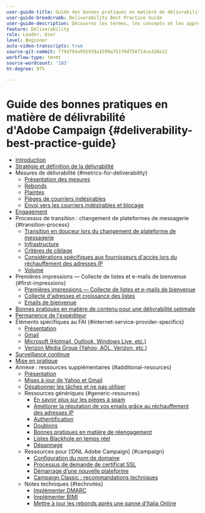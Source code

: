 ```yaml
---
user-guide-title: Guide des bonnes pratiques en matière de délivrabilité
user-guide-breadcrumb: Deliverability Best Practice Guide
user-guide-description: Découvrez les termes, les concepts et les approches clés relatifs à la délivrabilité qui vous permettront d'assurer le succès de votre programme marketing.
feature: Deliverability
role: Leader, User
level: Beginner
auto-video-transcripts: true
source-git-commit: f79df94a991939a1599a751f9d758f14ce328e12
workflow-type: tm+mt
source-wordcount: '183'
ht-degree: 97%

---
```



# Guide des bonnes pratiques en matière de délivrabilité d&#39;Adobe Campaign {#deliverability-best-practice-guide}

+ [Introduction](/help/introduction.md)
+ [Stratégie et définition de la délivrabilité](/help/deliverability-strategy-and-definition.md)
+ Mesures de délivrabilité {#metrics-for-deliverability}
   + [Présentation des mesures](/help/metrics/metrics-overview.md)
   + [Rebonds](/help/metrics/bounces.md)
   + [Plaintes](/help/metrics/complaints.md)
   + [Pièges de courriers indésirables](/help/metrics/spam-traps.md)
   + [Envoi vers les courriers indésirables et blocage](/help/metrics/bulking-and-blocking.md)
+ [Engagement](/help/engagement.md)
+ Processus de transition : changement de plateformes de messagerie {#transition-process}
   + [Transition en douceur lors du changement de plateforme de messagerie](/help/transition-process/switching-email-platforms.md)
   + [Infrastructure](/help/transition-process/infrastructure.md)
   + [Critères de ciblage](/help/transition-process/targeting-criteria.md)
   + [Considérations spécifiques aux fournisseurs d&#39;accès lors du réchauffement des adresses IP](/help/transition-process/isp-specific-considerations-during-ip-warming.md)
   + [Volume](/help/transition-process/volume.md)
+ Premières impressions — Collecte de listes et e-mails de bienvenue {#first-impressions}
   + [Premières impressions — Collecte de listes et e-mails de bienvenue](/help/first-impressions/introduction.md)
   + [Collecte d&#39;adresses et croissance des listes](/help/first-impressions/address-collection-and-list-growth.md)
   + [Emails de bienvenue](/help/first-impressions/welcome-emails.md)
+ [Bonnes pratiques en matière de contenu pour une délivrabilité optimale](/help/content-best-practices-for-optimal-delivery.md)
+ [Permanence de l&#39;expéditeur](/help/sender-permanence.md)
+ Éléments spécifiques au FAI {#internet-service-provider-specifics}
   + [Présentation](/help/internet-service-provider-specifics/overview.md)
   + [Gmail](/help/internet-service-provider-specifics/gmail.md)
   + [Microsoft (Hotmail, Outlook, Windows Live, etc.)](/help/internet-service-provider-specifics/microsoft.md)
   + [Verizon Media Group (Yahoo, AOL, Verizon, etc.)](/help/internet-service-provider-specifics/verizon-media-group.md)
+ [Surveillance continue](/help/ongoing-monitoring.md)
+ [Mise en pratique](/help/putting-it-in-practice.md)
+ Annexe : ressources supplémentaires {#additional-resources}
   + [Présentation](/help/additional-resources/general-resources.md)
   + [Mises à jour de Yahoo et Gmail](/help/guidance-around-changes-to-google-and-yahoo.md)
   + [Désabonner les tâches et ne pas utiliser](/help/unsubscribe-dos-and-do-nots.md)
   + Ressources génériques {#generic-resources}
      + [En savoir plus sur les pièges à spam](/help/additional-resources/all-about-spam-traps.md)
      + [Améliorer la réputation de vos emails grâce au réchauffement des adresses IP](/help/additional-resources/increase-reputation-with-ip-warming.md)
      + [Authentification](/help/additional-resources/authentication.md)
      + [Doublons](/help/additional-resources/duplicates.md)
      + [Bonnes pratiques en matière de réengagement](/help/additional-resources/re-engagement.md)
      + [Listes Blackhole en temps réel](/help/additional-resources/blocklist-databases.md)
      + [Dépannage](/help/additional-resources/troubleshooting.md)
   + Ressources pour [!DNL Adobe Campaign] {#campaign}
      + [Configuration du nom de domaine](/help/additional-resources/ac-domain-name-setup.md)
      + [Processus de demande de certificat SSL](/help/additional-resources/ac-ssl-certificate-request.md)
      + [Démarrage d’une nouvelle plateforme](/help/additional-resources/ac-starting-new-platform.md)
      + [Campaign Classic : recommandations techniques](/help/additional-resources/acc-technical-recommendations.md)
   + Notes techniques {#technotes}
      + [Implémenter DMARC](/help/technotes/implement-dmarc.md)
      + [Implémenter BIMI](/help/technotes/implement-bimi.md)
      + [Mettre à jour les rebonds après une panne d’Italia Online](/help/technotes/update-bounces-after-it-outage.md)

